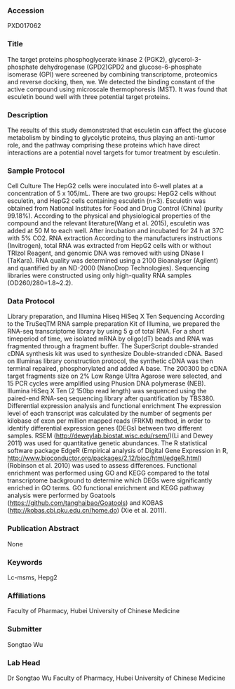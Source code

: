 ### Accession
PXD017062

### Title
The target proteins phosphoglycerate kinase 2 (PGK2), glycerol-3-phosphate dehydrogenase (GPD2)GPD2 and glucose-6-phosphate isomerase (GPI) were screened by combining transcriptome, proteomics and reverse docking, then, we. We detected the binding constant of the active compound using microscale thermophoresis (MST). It was found that esculetin bound well with three potential target proteins.

### Description
The results of this study demonstrated that esculetin can affect the glucose metabolism by binding to glycolytic proteins, thus playing an anti-tumor role, and the pathway comprising these proteins which have direct interactions are  a potential novel targets for tumor treatment by esculetin.

### Sample Protocol
Cell Culture The HepG2 cells were inoculated into 6-well plates at a concentration of 5 x 105/mL. There are two groups: HepG2 cells without esculetin,  and HepG2 cells containing esculetin (n=3). Esculetin was obtained from National Institutes for Food and Drug Control (China) (purity  99.18%). According to the physical and physiological properties of the compound and the relevant literature(Wang et al. 2015), esculetin was added at 50 M to each well. After incubation and incubated for 24 h at 37C with 5% CO2.  RNA extraction According to the manufacturers instructions (Invitrogen), total RNA was extracted from HepG2 cells with or without TRIzol Reagent, and genomic DNA was removed with using DNase I (TaKara). RNA quality was determined using a 2100 Bioanalyser (Agilent) and quantified by an ND-2000 (NanoDrop Technologies). Sequencing libraries were constructed using only high-quality RNA samples (OD260/280=1.8~2.2).

### Data Protocol
Library preparation, and Illumina Hiseq HiSeq X Ten Sequencing According to the TruSeqTM RNA sample preparation Kit of Illumina, we prepared the RNA-seq transcriptome library by using 5 g of total RNA. For a short timeperiod of time, we isolated mRNA by oligo(dT) beads and RNA was fragmented through a fragment buffer. The SuperScript double-stranded cDNA synthesis kit was used to synthesize Double-stranded cDNA. Based on Illuminas library construction protocol, the synthetic cDNA was then terminal repaired, phosphorylated and added A base. The 200300 bp cDNA target fragments size on 2% Low Range Ultra Agarose were selected, and 15 PCR cycles were amplified using Phusion DNA polymerase (NEB). Illumina HiSeq X Ten (2  150bp read length) was sequenced using the paired-end RNA-seq sequencing library after quantification by TBS380.  Differential expression analysis and functional enrichment The expression level of each transcript was calculated by the number of segments per kilobase of exon per million mapped reads (FRKM) method, in order to identify differential expression genes (DEGs) between two different samples. RSEM (http://deweylab.biostat.wisc.edu/rsem/)(Li and Dewey 2011) was used for quantitative genetic abundances. The R statistical software package EdgeR (Empirical analysis of Digital Gene Expression in R, http://www.bioconductor.org/packages/2.12/bioc/html/edgeR.html) (Robinson et al. 2010) was used to assess differences. Functional enrichment was performed using GO and KEGG compared to the total transcriptome background to determine which DEGs were significantly enriched in GO terms. GO functional enrichment and KEGG pathway analysis were performed by Goatools (https://github.com/tanghaibao/Goatools) and KOBAS (http://kobas.cbi.pku.edu.cn/home.do) (Xie et al. 2011).

### Publication Abstract
None

### Keywords
Lc-msms, Hepg2

### Affiliations
Faculty of Pharmacy, Hubei University of Chinese Medicine

### Submitter
Songtao Wu

### Lab Head
Dr Songtao Wu
Faculty of Pharmacy, Hubei University of Chinese Medicine


